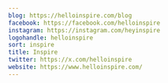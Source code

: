 ```yaml
---
blog: https://helloinspire.com/blog
facebook: https://facebook.com/helloinspire
instagram: https://instagram.com/heyinspire
logohandle: helloinspire
sort: inspire
title: Inspire
twitter: https://x.com/helloinspire
website: https://www.helloinspire.com/
---
```

